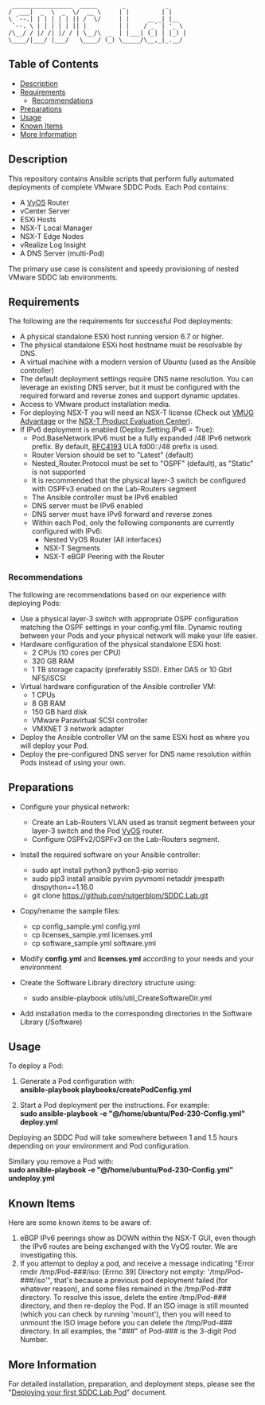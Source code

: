      _________________  _____       _           _     
    /  ___|  _  \  _  \/  __ \     | |         | |    
    \ `--.| | | | | | || /  \/     | |     __ _| |__  
     `--. \ | | | | | || |         | |    / _` | '_ \ 
    /\__/ / |/ /| |/ / | \__/\  _  | |___| (_| | |_) |
    \____/|___/ |___/   \____/ (_) \_____/\__,_|_.__/ 

## Table of Contents

* [Description](#Description)
* [Requirements](#Requirements)
  * [Recommendations](#Recommendations)
* [Preparations](#Preparations)
* [Usage](#Usage)
* [Known Items](#Known-Items)
* [More Information](#More-Information)


## Description

This repository contains Ansible scripts that perform fully automated deployments of complete VMware SDDC Pods. Each Pod contains:
* A [VyOS](https://www.vyos.io/) Router
* vCenter Server
* ESXi Hosts
* NSX-T Local Manager
* NSX-T Edge Nodes
* vRealize Log Insight
* A DNS Server (multi-Pod)

The primary use case is consistent and speedy provisioning of nested VMware SDDC lab environments.

## Requirements
The following are the requirements for successful Pod deployments:

* A physical standalone ESXi host running version 6.7 or higher.
* The physical standalone ESXi host hostname must be resolvable by DNS.
* A virtual machine with a modern version of Ubuntu (used as the Ansible controller)
* The default deployment settings require DNS name resolution. You can leverage an existing DNS server, but it must be configured with the required forward and reverse zones and support dynamic updates.
* Access to VMware product installation media.
* For deploying NSX-T you will need an NSX-T license (Check out [VMUG Advantage](https://www.vmug.com/membership/vmug-advantage-membership) or the [NSX-T Product Evaluation Center](https://my.vmware.com/web/vmware/evalcenter?p=nsx-t-eval)).
* If IPv6 deployment is enabled (Deploy.Setting.IPv6 = True):
  * Pod.BaseNetwork.IPv6 must be a fully expanded /48 IPv6 network prefix.  By default, [RFC4193](https://tools.ietf.org/html/rfc4193) ULA fd00::/48 prefix is used.
  * Router Version should be set to "Latest" (default)
  * Nested_Router.Protocol must be set to "OSPF" (default), as "Static" is not supported
  * It is recommended that the physical layer-3 switch be configured with OSPFv3 enabed on the Lab-Routers segment
  * The Ansible controller must be IPv6 enabled
  * DNS server must be IPv6 enabled
  * DNS server must have IPv6 forward and reverse zones
  * Within each Pod, only the following components are currently configured with IPv6:
    * Nested VyOS Router (All interfaces)
    * NSX-T Segments
    * NSX-T eBGP Peering with the Router

### Recommendations
The following are recommendations based on our experience with deploying Pods:

* Use a physical layer-3 switch with appropriate OSPF configuration matching the OSPF settings in your config.yml file. Dynamic routing between your Pods and your physical network will make your life easier.
* Hardware configuration of the physical standalone ESXi host:
  * 2 CPUs (10 cores per CPU)
  * 320 GB RAM
  * 1 TB storage capacity (preferably SSD). Either DAS or 10 Gbit NFS/iSCSI
* Virtual hardware configuration of the Ansible controller VM:
  * 1 CPUs
  * 8 GB RAM
  * 150 GB hard disk
  * VMware Paravirtual SCSI controller
  * VMXNET 3 network adapter
* Deploy the Ansible controller VM on the same ESXi host as where you will deploy your Pod.
* Deploy the pre-configured DNS server for DNS name resolution within Pods instead of using your own.

## Preparations

* Configure your physical network:
  * Create an Lab-Routers VLAN used as transit segment between your layer-3 switch and the Pod [VyOS](https://www.vyos.io/) router.
  * Configure OSPFv2/OSPFv3 on the Lab-Routers segment.

* Install the required software on your Ansible controller:
  * sudo apt install python3 python3-pip xorriso
  * sudo pip3 install ansible pyvim pyvmomi netaddr jmespath dnspython==1.16.0
  * git clone https://github.com/rutgerblom/SDDC.Lab.git 

* Copy/rename the sample files:
  * cp config_sample.yml config.yml
  * cp licenses_sample.yml licenses.yml
  * cp software_sample.yml software.yml

* Modify **config.yml** and **licenses.yml** according to your needs and your environment

* Create the Software Library directory structure using:
  * sudo ansible-playbook utils/util_CreateSoftwareDir.yml

* Add installation media to the corresponding directories in the Software Library (/Software)

## Usage

To deploy a Pod:
1. Generate a Pod configuration with:  
**ansible-playbook playbooks/createPodConfig.yml**

1. Start a Pod deployment per the instructions. For example:  
**sudo ansible-playbook -e "@/home/ubuntu/Pod-230-Config.yml" deploy.yml**

Deploying an SDDC Pod will take somewhere between 1 and 1.5 hours depending on your environment and Pod configuration.

Similary you remove a Pod with:  
**sudo ansible-playbook -e "@/home/ubuntu/Pod-230-Config.yml" undeploy.yml**

## Known Items
Here are some known items to be aware of:
1. eBGP IPv6 peerings show as DOWN within the NSX-T GUI, even though the IPv6 routes are being exchanged with the VyOS router.  We are investigating this.
2. If you attempt to deploy a pod, and receive a message indicating "Error rmdir /tmp/Pod-###/iso: [Errno 39] Directory not empty: '/tmp/Pod-###/iso'", that's because a previous pod deployment failed (for whatever reason), and some files remained in the /tmp/Pod-### directory.  To resolve this issue, delete the entire /tmp/Pod-### directory, and then re-deploy the Pod.  If an ISO image is still mounted (which you can check by running 'mount'), then you will need to unmount the ISO image before you can delete the /tmp/Pod-### directory.  In all examples, the "###" of Pod-### is the 3-digit Pod Number.

## More Information
For detailed installation, preparation, and deployment steps, please see the "[Deploying your first SDDC.Lab Pod](FirstPod.md)" document.